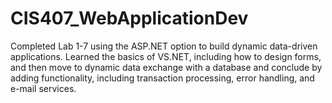 # CIS407_WebApplicationDev
Completed Lab 1-7 using the ASP.NET option to build dynamic data-driven applications. Learned the basics of VS.NET, including how to design forms, and then move to dynamic data exchange with a database and conclude by adding functionality, including transaction processing, error handling, and e-mail services.
